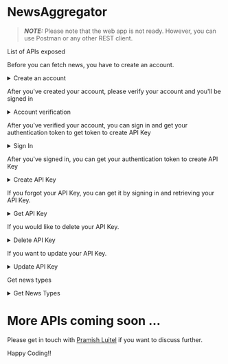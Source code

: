 # NewsAggregator

> **_NOTE:_**  Please note that the web app is not ready. However, you can use Postman or any other REST client.

List of APIs exposed

Before you can fetch news, you have to create an account.

<details>
  <summary>Create an account</summary>

> **_NOTE:_**  Please note that the web app is not ready to create API Key. However, you can use Postman or any other REST client to create API Key.

```typescript
const BASE_URL = 'https://news-scraper-0fmx.onrender.com/api/v1/'
```

## Sign Up

```typescript
POST /auth/signup
Headers: 'Content-Type: application/json'
Body: {
    email: "string",
    isPublic: true
}
```
Response
```typescript
// This is the response object
interface ISignUpResponse {
    statusCode: number;
    isSuccess: boolean;
    message: string;
}
```
## Example response

### Success

```typescript
{
    "statusCode": 200,
    "isSuccess": true,
    "message": "User created"
}
```
### When email is not provided

```typescript
{
    "isSuccess": false, 
    "message": "Please provide email"
}
```
### When a server is not available

```typescript
{
    "statusCode": 500,

    "isSuccess": false,

    "message": "Internal Server Error"
}
```
### When a method is not allowed

```typescript
{
    "statusCode": 405,

    "isSuccess": false,

    "message": "Method not allowed"
}
```
### Examples on different languages
#### JavaScript
```bash
const fetch = require('node-fetch');

const apiUrl = "https://news-scraper-0fmx.onrender.com/api/v1/auth/signup";
const body = {
    "email": "email@email.com",
    "isPublic": true
};

fetch(apiUrl, {
  method: 'POST',
  headers: {
    'Content-Type': 'application/json'
  },
  body: JSON.stringify(body)
})
  .then(response => response.json())
  .then(data => console.log(data))
  .catch(error => console.error('Error:', error));

```
#### Python
```bash
import requests
import json

api_url = "https://news-scraper-0fmx.onrender.com/api/v1/auth/signup"
body =  {
    "email": "email@email.com",
    "isPublic": true
};

headers = {
    "Content-Type": "application/json"
}

response = requests.post(api_url, headers=headers, data=json.dumps(body))

if response.status_code == 201:
    data = response.json()
    print(data)
else:
    print(f"Error: {response.status_code}")
```
#### Go
```bash
package main

import (
    "fmt"
    "net/http"
    "io/ioutil"
    "bytes"
)

func main() {
    apiURL := "https://news-scraper-0fmx.onrender.com/api/v1/auth/signup"
    body := []byte(`{"email":"email@email.com", "isPublic":true}`)

    req, err := http.NewRequest("POST", apiURL, bytes.NewBuffer(body))
    if err != nil {
        fmt.Println("Error creating request:", err)
        return
    }

    req.Header.Set("Content-Type", "application/json")

    client := &http.Client{}
    resp, err := client.Do(req)
    if err != nil {
        fmt.Println("Error sending request:", err)
        return
    }
    defer resp.Body.Close()

    respBody, err := ioutil.ReadAll(resp.Body)
    if err != nil {
        fmt.Println("Error reading response:", err)
        return
    }

    fmt.Println(string(respBody))
}
```
</details>

After you've created your account, please verify your account and you'll be signed in

<details>
  <summary>Account verification</summary>
# Account Verification and Token Generation

```typescript
POST /auth/verify
Headers: Content-Type: application/json
Body: {
    "email": "string",
    "verifyCode": "number"
}
```
Response
```typescript
// This is the response object
interface IVerifyResponse {
    statusCode: number;
    isSuccess: boolean;
    message: string;
    token?: string;
}
```

## Example response

### Success

```typescript
{
 "statusCode": 200,

 "isSuccess": true,

 "message": "Successfully signed in."
}
```
### When email or verifyCode is not provided

```typescript
{
    "isSuccess": false, 
    "message": "Please provide required body params"
}
```
### When a server is not available

```typescript
{
    "statusCode": 500,

    "isSuccess": false,

    "message": "Internal Server Error"
}
```
### When a method is not allowed

```typescript
{
    "statusCode": 405,

    "isSuccess": false,

    "message": "Method not allowed"
}
```
### Examples on different languages
#### JavaScript
```bash
const fetch = require('node-fetch');

const apiUrl = "https://news-scraper-0fmx.onrender.com/api/v1/auth/verify";
const body = {
    email: "email@email.com",
    verifyCode: 1234
};

fetch(apiUrl, {
  method: 'POST',
  headers: {
    'Content-Type': 'application/json'
  },
  body: JSON.stringify(body)
})
  .then(response => response.json())
  .then(data => console.log(data))
  .catch(error => console.error('Error:', error));

```
#### Python
```bash
import requests
import json

api_url = "https://news-scraper-0fmx.onrender.com/api/v1/auth/verify"
body = {
    "email": "email@email.com",
    "verifyCode": 1234
}

headers = {
    "Content-Type": "application/json"
}

response = requests.post(api_url, headers=headers, data=json.dumps(body))

if response.status_code == 200:
    data = response.json()
    print(data)
else:
    print(f"Error: {response.status_code}")
```
#### Go
```bash
package main

import (
    "fmt"
    "net/http"
    "io/ioutil"
    "bytes"
)

func main() {
    apiURL := "https://news-scraper-0fmx.onrender.com/api/v1/auth/verify"
    body := []byte(`{"email":"email@email.com", "verifyCode":1234}`)

    req, err := http.NewRequest("POST", apiURL, bytes.NewBuffer(body))
    if err != nil {
        fmt.Println("Error creating request:", err)
        return
    }

    req.Header.Set("Content-Type", "application/json")

    client := &http.Client{}
    resp, err := client.Do(req)
    if err != nil {
        fmt.Println("Error sending request:", err)
        return
    }
    defer resp.Body.Close()

    respBody, err := ioutil.ReadAll(resp.Body)
    if err != nil {
        fmt.Println("Error reading response:", err)
        return
    }

    fmt.Println(string(respBody))
}
```
</details>

After you've verified your account, you can sign in and get your authentication token to get token to create API Key

<details>
  <summary>Sign In</summary>
# Sign In

```typescript
POST /auth/signin
Headers: Content-Type: application/json
Body: {
    "email": "string"
}
```
Response
```typescript
// This is the response object
interface ISignInResponse {
    statusCode: number;
    isSuccess: boolean;
    message: string;
}
```

## Example response

### Success

```typescript
{
 "statusCode": 200,

 "isSuccess": true,

 "message": "Verification code has been sent."
}
```
### When email is not provided

```typescript
{
    "isSuccess": false,

    "message": "Please provide email"
}
```
### When a server is not available

```typescript
{
    "statusCode": 500,

    "isSuccess": false,

    "message": "Internal Server Error"
}
```
### When a method is not allowed

```typescript
{
    "statusCode": 405,

    "isSuccess": false,

    "message": "Method not allowed"
}
```
### Examples on different languages
#### JavaScript
```bash
const fetch = require('node-fetch');

const apiUrl = "https://news-scraper-0fmx.onrender.com/api/v1/auth/signin";
const body = {
    "email": "email@email.com"
};

fetch(apiUrl, {
  method: 'POST',
  headers: {
    'Content-Type': 'application/json'
  },
  body: JSON.stringify(body)
})
  .then(response => response.json())
  .then(data => console.log(data))
  .catch(error => console.error('Error:', error));

```
#### Python
```bash
import requests
import json

api_url = "https://news-scraper-0fmx.onrender.com/api/v1/auth/signin"
body = {
    "email": "email@email.com"
}

headers = {
    "Content-Type": "application/json"
}

response = requests.post(api_url, headers=headers, data=json.dumps(body))

if response.status_code == 200:
    data = response.json()
    print(data)
else:
    print(f"Error: {response.status_code}")
```
#### Go
```bash
package main

import (
    "fmt"
    "net/http"
    "io/ioutil"
    "bytes"
)

func main() {
    apiURL := "https://news-scraper-0fmx.onrender.com/api/v1/auth/signin"
    body := []byte(`{"email":"email@email.com"}`)

    req, err := http.NewRequest("POST", apiURL, bytes.NewBuffer(body))
    if err != nil {
        fmt.Println("Error creating request:", err)
        return
    }

    req.Header.Set("Content-Type", "application/json")

    client := &http.Client{}
    resp, err := client.Do(req)
    if err != nil {
        fmt.Println("Error sending request:", err)
        return
    }
    defer resp.Body.Close()

    respBody, err := ioutil.ReadAll(resp.Body)
    if err != nil {
        fmt.Println("Error reading response:", err)
        return
    }

    fmt.Println(string(respBody))
}
```
</details>

After you've signed in, you can get your authentication token to create API Key

<details>
  <summary>Create API Key</summary>
# Create API Key

> **_NOTE:_**  Before creating an API key, you should create an account. Please follow the instructions in [Sign Up](./SignUp.md), [Account Verification](./AccountVerification.md), and [Sign In](./SignIn.md) to create an account and sign in.

```typescript
POST /api/v1/apikey
Headers: 
    Content-Type: application/json
    authorizationtoken: 'string'
```
Response
```typescript
// This is the response object
interface ICreateAPIKeyResponse {
    success: boolean;
    message: string;
    apiKeyData?: {
        apiKey: string;
    };
}
```

## Example response

### Success

```typescript
{
    "success": true,
    "message": "API Key created.",
    "apiKeyData": {
        "apiKey": "some api key"
    }
}
```
### When authorizationtoken is not passed

```typescript
{
    "message": "Authentication token expired",
    "isSuccess": false
}
```
### When a server is not available

```typescript
{
    "statusCode": 500,

    "isSuccess": false,

    "message": "Internal Server Error"
}
```
### When a method is not allowed

```typescript
{
    "statusCode": 405,

    "isSuccess": false,

    "message": "Method not allowed"
}
```
### Examples on different languages
#### JavaScript
```bash
const fetch = require('node-fetch');

const apiUrl = "https://news-scraper-0fmx.onrender.com/api/v1/apikey";

fetch(apiUrl, {
  method: 'POST',
  headers: {
    'Content-Type': 'application/json',
    'authorizationtoken': 'sometoken'
  }
})
  .then(response => response.json())
  .then(data => console.log(data))
  .catch(error => console.error('Error:', error));

```
#### Python
```bash
import requests
import json

api_url = "https://news-scraper-0fmx.onrender.com/api/v1/apikey"

headers = {
    "Content-Type": "application/json",
    "authorizationtoken": "sometoken"
}

response = requests.post(api_url, headers=headers)

if response.status_code == 200:
    data = response.json()
    print(data)
else:
    print(f"Error: {response.status_code}")
```
#### Go
```bash
package main

import (
    "fmt"
    "net/http"
    "io/ioutil"
)

func main() {
    apiURL := "https://news-scraper-0fmx.onrender.com/api/v1/apikey"

    req, err := http.NewRequest("POST", apiURL, nil)
    if err != nil {
        fmt.Println("Error creating request:", err)
        return
    }

    req.Header.Set("Content-Type", "application/json")
    req.Header.Set("authorizationtoken", "sometoken")

    client := &http.Client{}
    resp, err := client.Do(req)
    if err != nil {
        fmt.Println("Error sending request:", err)
        return
    }
    defer resp.Body.Close()

    respBody, err := ioutil.ReadAll(resp.Body)
    if err != nil {
        fmt.Println("Error reading response:", err)
        return
    }

    fmt.Println(string(respBody))
}
```
</details>

If you forgot your API Key, you can get it by signing in and retrieving your API Key.

<details>
  <summary>Get API Key</summary>
# Retrieve API Key 

```typescript
GET /api/v1/apikey
Headers: 
    Content-Type: application/json
    authorizationtoken: 'string'
```
Response
```typescript
// This is the response object
interface IRetrieveAPIKeyResponse {
    success: boolean;
    message: string;
    apiKeyData?: {
        apiKey: string;
        userId: string;
        createdAt: number;
        updatedAt: number;
    };
}
```

## Example response

### Success

```typescript
{
    "success": true,
    "message": "API Key retrieved",
    "apiKeyData": {
        "apiKey": "someAPIKey",
        "userId": "userId",
        "createdAt": 1708775942,
        "updatedAt": 1708775942
    }
}
```
### When authorizationtoken is not passed

```typescript
{
    "message": "Authentication token expired",
    "isSuccess": false
}
```
### When a server is not available

```typescript
{
    "statusCode": 500,

    "isSuccess": false,

    "message": "Internal Server Error"
}
```
### When a method is not allowed

```typescript
{
    "statusCode": 405,

    "isSuccess": false,

    "message": "Method not allowed"
}
```
### Examples on different languages
#### JavaScript
```bash
const fetch = require('node-fetch');

const apiUrl = "https://news-scraper-0fmx.onrender.com/api/v1/apikey";

fetch(apiUrl, {
  method: 'GET',
  headers: {
    'Content-Type': 'application/json',
    'authorizationtoken': 'sometoken'
  }
})
  .then(response => response.json())
  .then(data => console.log(data))
  .catch(error => console.error('Error:', error));

```
#### Python
```bash
import requests
import json

api_url = "https://news-scraper-0fmx.onrender.com/api/v1/apikey"

headers = {
    "Content-Type": "application/json",
    "authorizationtoken": "sometoken"
}

response = requests.get(api_url, headers=headers)

if response.status_code == 200:
    data = response.json()
    print(data)
else:
    print(f"Error: {response.status_code}")
```
#### Go
```bash
package main

import (
    "fmt"
    "net/http"
    "io/ioutil"
)

func main() {
    apiURL := "https://news-scraper-0fmx.onrender.com/api/v1/apikey"

    req, err := http.NewRequest("GET", apiURL, nil)
    if err != nil {
        fmt.Println("Error creating request:", err)
        return
    }

    req.Header.Set("Content-Type", "application/json")
    req.Header.Set("authorizationtoken", "sometoken")

    client := &http.Client{}
    resp, err := client.Do(req)
    if err != nil {
        fmt.Println("Error sending request:", err)
        return
    }
    defer resp.Body.Close()

    respBody, err := ioutil.ReadAll(resp.Body)
    if err != nil {
        fmt.Println("Error reading response:", err)
        return
    }

    fmt.Println(string(respBody))
}
```

</details>

If you would like to delete your API Key.

<details>
  <summary>Delete API Key</summary>
# Delete API Key

```typescript
DELETE /api/v1/apikey
Headers: 
    Content-Type: application/json
    authorizationtoken: 'string'
```
Response
```typescript
// This is the response object
interface IDeleteAPIKeyResponse {
    statusCode: number;
    isSuccess: boolean;
    message: string;
}
```

## Example response

### Success

```typescript
{
    "statusCode": 200,
    "isSuccess": true,
    "message": "API Key deleted"
}
```
### When authorizationtoken is not passed

```typescript
{
    "message": "Authentication token expired",
    "isSuccess": false
}
```
### When user does not have API key

```typescript
{
    "statusCode": 400,
    "isSuccess": false,
    "message": "API Key does not exists."
}
```
### When a server is not available

```typescript
{
    "statusCode": 500,

    "isSuccess": false,

    "message": "Internal Server Error"
}
```
### When a method is not allowed

```typescript
{
    "statusCode": 405,

    "isSuccess": false,

    "message": "Method not allowed"
}
```
### Examples on different languages
#### JavaScript
```bash
const fetch = require('node-fetch');

const apiUrl = "https://news-scraper-0fmx.onrender.com/api/v1/apikey";

fetch(apiUrl, {
  method: 'DELETE',
  headers: {
    'Content-Type': 'application/json',
    'authorizationtoken': 'sometoken'
  }
})
  .then(response => response.json())
  .then(data => console.log(data))
  .catch(error => console.error('Error:', error));

```
#### Python
```bash
import requests
import json

api_url = "https://news-scraper-0fmx.onrender.com/api/v1/apikey"

headers = {
    "Content-Type": "application/json",
    "authorizationtoken": "sometoken"
}

response = requests.delete(api_url, headers=headers)

if response.status_code == 200:
    data = response.json()
    print(data)
else:
    print(f"Error: {response.status_code}")
```
#### Go
```bash
package main

import (
    "fmt"
    "net/http"
    "io/ioutil"
)

func main() {
    apiURL := "https://news-scraper-0fmx.onrender.com/api/v1/apikey"

    req, err := http.NewRequest("DELETE", apiURL, nil)
    if err != nil {
        fmt.Println("Error creating request:", err)
        return
    }

    req.Header.Set("Content-Type", "application/json")
    req.Header.Set("authorizationtoken", "sometoken")

    client := &http.Client{}
    resp, err := client.Do(req)
    if err != nil {
        fmt.Println("Error sending request:", err)
        return
    }
    defer resp.Body.Close()

    respBody, err := ioutil.ReadAll(resp.Body)
    if err != nil {
        fmt.Println("Error reading response:", err)
        return
    }

    fmt.Println(string(respBody))
}
```
</details>

If you want to update your API Key.

<details>
  <summary>Update API Key</summary>
# Update API Key

```typescript
PATCH /api/v1/apikey
Headers: 
    Content-Type: application/json
    authorizationtoken: 'string'
```
Response
```typescript
// This is the response object
interface IUpdateAPIKeyResponse {
    success: boolean;
    message: string;
}
```

## Example response

### Success

```typescript
{
    "success": true,
    "message": "API Key updated"
}
```
### When authorizationtoken is not passed

```typescript
{
    "message": "Authentication token expired",
    "isSuccess": false
}
```
### When user does not have API key

```typescript
{
    "statusCode": 400,
    "isSuccess": false,
    "message": "API Key does not exists."
}
```
### When a server is not available

```typescript
{
    "statusCode": 500,

    "isSuccess": false,

    "message": "Internal Server Error"
}
```
### When a method is not allowed

```typescript
{
    "statusCode": 405,

    "isSuccess": false,

    "message": "Method not allowed"
}
```
### Examples on different languages
#### JavaScript
```bash
const fetch = require('node-fetch');

const apiUrl = "https://news-scraper-0fmx.onrender.com/api/v1/apikey";

fetch(apiUrl, {
  method: 'PATCH',
  headers: {
    'Content-Type': 'application/json',
    'authorizationtoken': 'sometoken'
  }
})
  .then(response => response.json())
  .then(data => console.log(data))
  .catch(error => console.error('Error:', error));

```
#### Python
```bash
import requests
import json

api_url = "https://news-scraper-0fmx.onrender.com/api/v1/apikey"

headers = {
    "Content-Type": "application/json",
    "authorizationtoken": "sometoken"
}

response = requests.patch(api_url, headers=headers)

if response.status_code == 200:
    data = response.json()
    print(data)
else:
    print(f"Error: {response.status_code}")
```
#### Go
```bash
package main

import (
    "fmt"
    "net/http"
    "io/ioutil"
)

func main() {
    apiURL := "https://news-scraper-0fmx.onrender.com/api/v1/apikey"

    req, err := http.NewRequest("PATCH", apiURL, nil)
    if err != nil {
        fmt.Println("Error creating request:", err)
        return
    }

    req.Header.Set("Content-Type", "application/json")
    req.Header.Set("authorizationtoken", "sometoken")

    client := &http.Client{}
    resp, err := client.Do(req)
    if err != nil {
        fmt.Println("Error sending request:", err)
        return
    }
    defer resp.Body.Close()

    respBody, err := ioutil.ReadAll(resp.Body)
    if err != nil {
        fmt.Println("Error reading response:", err)
        return
    }

    fmt.Println(string(respBody))
}
```
</details>

Get news types

<details>
  <summary>Get News Types</summary>
# Get News Type

```typescript
GET /news-type
Headers: news_api_key: "API_KEY"
Content-Type: application/json
```
Response
```typescript
// This is the response object
interface INewsType {
    typeId: string;
    type: string;
}
```
```typescript
statusCode: number;
isSuccess: boolean;
message: string;
type: Array<INewsType>
```
## Example response

### Success

```typescript
{
	"statusCode": 200,

	"isSuccess": true,

	"message": "Successfully retrieved news type",

	"type":
            [
                {
                    "typeId": "f60391c2-eef6-451b-8609-f1ce39abf05b",
                    "type": "NSW News"
                },

                {
                    "typeId": "c8380049-fc85-487a-993b-c9815478eb00",
                    "type": "FIFA Women's World Cup™"
                },
            ]
}
```
### Empty News Type

```typescript
{
    "statusCode": 404,
    
    "isSuccess": false,
    
    "message": "No news type found"
}
```
### When an API key is not provided/incorrect

```typescript
{
    "statusCode": 403,

    "isSuccess": false,

    "message": "Forbidden"
}
```
### When a server is not available

```typescript
{
    "statusCode": 500,

    "isSuccess": false,

    "message": "Internal Server Error"
}
```
### When a method is not allowed

```typescript
{
    "statusCode": 405,

    "isSuccess": false,

    "message": "Method not allowed"
}
```
### Examples on different languages
#### JavaScript
```bash
const fetch = require('node-fetch');

const apiKey = "API_KEY";
const apiUrl = "https://news-scraper-0fmx.onrender.com/api/v1/news/news-type";

fetch(apiUrl, {
  method: 'GET',
  headers: {
    'news_api_key': apiKey,
    'Content-Type': 'application/json'
  }
})
  .then(response => response.json())
  .then(data => console.log(data))
  .catch(error => console.error('Error:', error));

```
#### Python
```bash
import requests

api_url = "https://news-scraper-0fmx.onrender.com/api/v1/news/news-type"
api_key = "API_KEY"

headers = {
    "news_api_key": api_key,
    "Content-Type": "application/json"
}

response = requests.get(api_url, headers=headers)

if response.status_code == 200:
    data = response.json()
    print(data)
else:
    print(f"Error: {response.status_code}")
```
#### Go
```bash
package main

import (
    "fmt"
    "net/http"
    "io/ioutil"
)

func main() {
    apiURL := "https://news-scraper-0fmx.onrender.com/api/v1/news/news-type"
    apiKey := "API_KEY"

    req, err := http.NewRequest("GET", apiURL, nil)
    if err != nil {
        fmt.Println("Error creating request:", err)
        return
    }

    req.Header.Set("news_api_key", apiKey)
    req.Header.Set("Content-Type", "application/json")

    client := &http.Client{}
    resp, err := client.Do(req)
    if err != nil {
        fmt.Println("Error sending request:", err)
        return
    }
    defer resp.Body.Close()

    body, err := ioutil.ReadAll(resp.Body)
    if err != nil {
        fmt.Println("Error reading response:", err)
        return
    }
    
    fmt.Println(string(body))
}
```
</details>

# More APIs coming soon ...

Please get in touch with [Pramish Luitel](https://www.linkedin.com/in/pramish-luitel/) if you want to discuss further.

Happy Coding!!
